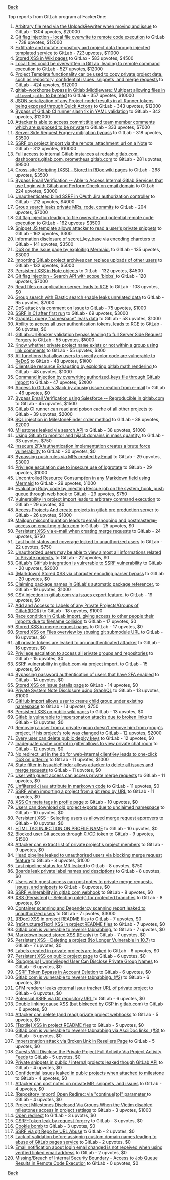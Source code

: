 [Back](../README.md)

Top reports from GitLab program at HackerOne:

1. [Arbitrary file read via the UploadsRewriter when moving and issue](https://hackerone.com/reports/827052) to GitLab - 1304 upvotes, $20000
2. [Git flag injection - local file overwrite to remote code execution](https://hackerone.com/reports/658013) to GitLab - 738 upvotes, $12000
3. [Exfiltrate and mutate repository and project data through injected templated service](https://hackerone.com/reports/446585) to GitLab - 723 upvotes, $11000
4. [Stored XSS in Wiki pages](https://hackerone.com/reports/526325) to GitLab - 583 upvotes, $4500
5. [Local files could be overwritten in GitLab, leading to remote command execution](https://hackerone.com/reports/587854) to GitLab - 527 upvotes, $12000
6. [Project Template functionality can be used to copy private project data, such as repository, confidential issues, snippets, and merge requests](https://hackerone.com/reports/689314) to GitLab - 424 upvotes, $12000
7. [gitlab-workhorse bypass in Gitlab::Middleware::Multipart allowing files in `allowed_paths` to be read](https://hackerone.com/reports/850447) to GitLab - 357 upvotes, $10000
8. [JSON serialization of any Project model results in all Runner tokens being exposed through Quick Actions](https://hackerone.com/reports/509924) to GitLab - 343 upvotes, $12000
9. [Bypass of GitLab CI runner slash fix in YAML validation](https://hackerone.com/reports/409395) to GitLab - 342 upvotes, $12000
10. [Attacker is able to access commit title and team member comments which are supposed to be private](https://hackerone.com/reports/502593) to GitLab - 333 upvotes, $7000
11. [Server Side Request Forgery mitigation bypass](https://hackerone.com/reports/632101) to GitLab - 318 upvotes, $3500
12. [SSRF on project import via the remote_attachment_url on a Note](https://hackerone.com/reports/826361) to GitLab - 312 upvotes, $10000
13. [Full access to internal Gitlab instances at redash.gitlab.com, dashboards.gitlab.com, prometheus.gitlab.com](https://hackerone.com/reports/498964) to GitLab - 281 upvotes, $9500
14. [Cross-site Scripting (XSS) - Stored in RDoc wiki pages](https://hackerone.com/reports/662287) to GitLab - 268 upvotes, $3500
15. [Bypass Email Verification -- Able to Access Internal Gitlab Services that use Login with Gitlab and Perform Check on email domain](https://hackerone.com/reports/565883) to GitLab - 224 upvotes, $3000
16. [Unauthenticated blind SSRF in OAuth Jira authorization controller](https://hackerone.com/reports/398799) to GitLab - 212 upvotes, $4000
17. [Group search leaks private MRs, code, commits](https://hackerone.com/reports/692252) to GitLab - 204 upvotes, $7000
18. [Git flag injection leading to file overwrite and potential remote code execution](https://hackerone.com/reports/653125) to GitLab - 162 upvotes, $3500
19. [Snippet JS template allows attacker to read a user's private snippets](https://hackerone.com/reports/348443) to GitLab - 162 upvotes, $300
20. [information disclosure of secret_key_base via encoding charcters](https://hackerone.com/reports/460545) to GitLab - 141 upvotes, $3500
21. [DoS on the Issue page by exploiting Mermaid.](https://hackerone.com/reports/470067) to GitLab - 135 upvotes, $3000
22. [Importing GitLab project archives can replace uploads of other users](https://hackerone.com/reports/534794) to GitLab - 132 upvotes, $5000
23. [Persistent XSS in Note objects](https://hackerone.com/reports/508184) to GitLab - 132 upvotes, $4500
24. [Git flag injection - Search API with scope 'blobs' ](https://hackerone.com/reports/682442) to GitLab - 120 upvotes, $7000
25. [Read files on application server, leads to RCE](https://hackerone.com/reports/178152) to GitLab - 108 upvotes, $0
26. [Group search with Elastic search enable leaks unrelated data](https://hackerone.com/reports/708820) to GitLab - 95 upvotes, $7000
27. [DoS attack via comment on Issue](https://hackerone.com/reports/557154) to GitLab - 75 upvotes, $1000
28. [SSRF in CI after first run](https://hackerone.com/reports/369451) to GitLab - 69 upvotes, $3000
29. [GraphQL query "namespace" leaks data](https://hackerone.com/reports/614355) to GitLab - 58 upvotes, $1000
30. [Ability to access all user authentication tokens, leads to RCE](https://hackerone.com/reports/158330) to GitLab - 56 upvotes, $0
31. [GitLab::UrlBlocker validation bypass leading to full Server Side Request Forgery](https://hackerone.com/reports/541169) to GitLab - 55 upvotes, $5000
32. [Know whether private project name exists or not within a group using link comments](https://hackerone.com/reports/495497) to GitLab - 55 upvotes, $300
33. [All functions that allow users to specify color code are vulnerable to ReDoS](https://hackerone.com/reports/511381) to GitLab - 48 upvotes, $1000
34. [Clientside resource Exhausting by exploiting gitlab math rendering ](https://hackerone.com/reports/549040) to GitLab - 48 upvotes, $1000
35. [Command injection by overwriting authorized_keys file through GitLab import](https://hackerone.com/reports/298873) to GitLab - 47 upvotes, $2000
36. [Access to GitLab's Slack by abusing issue creation from e-mail](https://hackerone.com/reports/218230) to GitLab - 46 upvotes, $0
37. [Bypass Email Verification using Salesforce -- Reproducible in gitlab.com](https://hackerone.com/reports/617896) to GitLab - 45 upvotes, $1500
38. [GitLab CI runner can read and poison cache of all other projects](https://hackerone.com/reports/301432) to GitLab - 39 upvotes, $2000
39. [SQL injection in MilestoneFinder order method](https://hackerone.com/reports/298176) to GitLab - 38 upvotes, $2000
40. [Milestones leaked via search API](https://hackerone.com/reports/460815) to GitLab - 38 upvotes, $1000
41. [Using GitLab to monitor and hijack domains in mass quantity.](https://hackerone.com/reports/312118) to GitLab - 33 upvotes, $750
42. [Insecure 2FA/authentication implementation creates a brute force vulnerability](https://hackerone.com/reports/149598) to GitLab - 30 upvotes, $0
43. [Bypassing push rules via MRs created by Email](https://hackerone.com/reports/526570) to GitLab - 29 upvotes, $3000
44. [Privilege escalation due to insecure use of logrotate](https://hackerone.com/reports/578119) to GitLab - 29 upvotes, $1000
45. [Uncontrolled Resource Consumption in any Markdown field using Mermaid](https://hackerone.com/reports/670572) to GitLab - 29 upvotes, $1000
46. [Evaluating Ruby code by injecting Rescue job on the system_hook_push queue through web hook](https://hackerone.com/reports/299473) to GitLab - 29 upvotes, $750
47. [Vulnerability in project import leads to arbitrary command execution](https://hackerone.com/reports/378148) to GitLab - 29 upvotes, $0
48. [Access Projects And create projects in gitlab pre production server](https://hackerone.com/reports/540711) to GitLab - 26 upvotes, $1000
49. [Mailgun misconfiguration leads to email snooping and postmaster@-access on email.mg.gitlab.com](https://hackerone.com/reports/174983) to GitLab - 25 upvotes, $0
50. [Persistent XSS via e-mail when creating merge requests](https://hackerone.com/reports/496973) to GitLab - 24 upvotes, $750
51. [Last build status and coverage leaked to unauthorized users](https://hackerone.com/reports/477222) to GitLab - 22 upvotes, $750
52. [Unauthorized users may be able to view almost all informations related to Private projects.](https://hackerone.com/reports/407763) to GitLab - 22 upvotes, $0
53. [GitLab's GitHub integration is vulnerable to SSRF vulnerability](https://hackerone.com/reports/446593) to GitLab - 20 upvotes, $2000
54. [[Markdown] Stored XSS via character encoding parser bypass](https://hackerone.com/reports/270999) to GitLab - 20 upvotes, $0
55. [Claiming package names in GitLab's automatic package referencer.](https://hackerone.com/reports/462503) to GitLab - 19 upvotes, $1000
56. [CSV injection in gitlab.com via issues export feature.](https://hackerone.com/reports/216243) to GitLab - 19 upvotes, $0
57. [Add and Access to Labels of any Private Projects/Groups of Gitlab(IDOR)](https://hackerone.com/reports/439729) to GitLab - 18 upvotes, $1000
58. [Race condition in GitLab import, giving access to other people their imports due to filename collision](https://hackerone.com/reports/214028) to GitLab - 17 upvotes, $0
59. [Stored XSS in merge request pages](https://hackerone.com/reports/409380) to GitLab - 17 upvotes, $0
60. [Stored XSS on Files overview by abusing git submodule URL](https://hackerone.com/reports/218872) to GitLab - 16 upvotes, $0
61. [all private tokens are leaked to an unauthenticated attacker](https://hackerone.com/reports/268794) to GitLab - 16 upvotes, $0
62. [Privilege escalation to access all private groups and repositories](https://hackerone.com/reports/131210) to GitLab - 15 upvotes, $0
63. [SSRF vulnerability in gitlab.com via project import.](https://hackerone.com/reports/215105) to GitLab - 15 upvotes, $0
64. [Bypassing password authentication of users that have 2FA enabled](https://hackerone.com/reports/128085) to GitLab - 14 upvotes, $0
65. [Stored XSS on Issue details page](https://hackerone.com/reports/384255) to GitLab - 14 upvotes, $0
66. [Private System Note Disclosure using GraphQL](https://hackerone.com/reports/633001) to GitLab - 13 upvotes, $1000
67. [GitHub import allows user to create child group under existing namespace](https://hackerone.com/reports/301137) to GitLab - 13 upvotes, $750
68. [Persistent XSS on public wiki pages](https://hackerone.com/reports/136333) to GitLab - 13 upvotes, $0
69. [Gitlab is vulnerable to impersonation attacks due to broken links](https://hackerone.com/reports/265696) to GitLab - 13 upvotes, $0
70. [Removing a user from a private group doesn't remove him from group's project, if his project's role was changed](https://hackerone.com/reports/310185) to GitLab - 12 upvotes, $2000
71. [Every user can delete public deploy keys](https://hackerone.com/reports/195088) to GitLab - 12 upvotes, $0
72. [Inadequate cache control in gitter allows to view private chat room](https://hackerone.com/reports/493791) to GitLab - 12 upvotes, $0
73. [No redirect_uri in the db for web-internal clientKey leads to one-click DoS on gitter.im](https://hackerone.com/reports/702987) to GitLab - 11 upvotes, $1000
74. [State filter in IssuableFinder allows attacker to delete all issues and merge requests](https://hackerone.com/reports/186194) to GitLab - 11 upvotes, $0
75. [User with guest access can access private merge requests](https://hackerone.com/reports/195134) to GitLab - 11 upvotes, $0
76. [Unfiltered `class` attribute in markdown code](https://hackerone.com/reports/216453) to GitLab - 11 upvotes, $0
77. [SSRF when importing a project from a git repo by URL](https://hackerone.com/reports/135937) to GitLab - 11 upvotes, $0
78. [XSS On meta tags in profile page](https://hackerone.com/reports/159984) to GitLab - 10 upvotes, $0
79. [Users can download old project exports due to unclaimed namespace](https://hackerone.com/reports/195058) to GitLab - 10 upvotes, $0
80. [Persistent XSS - Selecting users as allowed merge request approvers](https://hackerone.com/reports/346217) to GitLab - 10 upvotes, $0
81. [HTML TAG INJECTION ON PROFILE NAME](https://hackerone.com/reports/358001) to GitLab - 10 upvotes, $0
82. [Blocked user Git access through CI/CD token](https://hackerone.com/reports/497047) to GitLab - 9 upvotes, $1500
83. [Attacker can extract list of private project's project members](https://hackerone.com/reports/128051) to GitLab - 9 upvotes, $0
84. [Head pipeline leaked to unauthorized users via blocking merge request feature](https://hackerone.com/reports/667408) to GitLab - 8 upvotes, $1000
85. [Last pipeline status for MR leaked ](https://hackerone.com/reports/582349) to GitLab - 8 upvotes, $750
86. [Boards leak private label names and desciptions](https://hackerone.com/reports/162147) to GitLab - 8 upvotes, $0
87. [Users with guest access can post notes to private merge requests, issues, and snippets](https://hackerone.com/reports/195140) to GitLab - 8 upvotes, $0
88. [SSRF vulnerability in gitlab.com webhook](https://hackerone.com/reports/301924) to GitLab - 8 upvotes, $0
89. [XSS (Persistent) - Selecting role(s) for protected branches](https://hackerone.com/reports/346111) to GitLab - 8 upvotes, $0
90. [Container scanning and Dependency scanning report leaked to unauthorized users](https://hackerone.com/reports/676976) to GitLab - 7 upvotes, $3000
91. [[RDoc] XSS in project README files](https://hackerone.com/reports/200693) to GitLab - 7 upvotes, $0
92. [[reStructuredText] XSS in project README files](https://hackerone.com/reports/205497) to GitLab - 7 upvotes, $0
93. [Gitlab.com is vulnerable to reverse tabnabbing.](https://hackerone.com/reports/211065) to GitLab - 7 upvotes, $0
94. [Markdown based stored XSS (IE only)](https://hackerone.com/reports/118024) to GitLab - 7 upvotes, $0
95. [Persistent XSS - Deleting a project (No Longer Vulnerable in 10.7)](https://hackerone.com/reports/351554) to GitLab - 7 upvotes, $0
96. [Labels created in private projects are leaked](https://hackerone.com/reports/132777) to GitLab - 6 upvotes, $0
97. [Persistent XSS on public project page](https://hackerone.com/reports/129736) to GitLab - 6 upvotes, $0
98. [[Subgroups] Unprivileged User Can Disclose Private Group Names](https://hackerone.com/reports/215384) to GitLab - 6 upvotes, $0
99. [CSRF Token Bypass in Account Deletion](https://hackerone.com/reports/182487) to GitLab - 6 upvotes, $0
100. [Gitlab.com is vulnerable to reverse tabnabbing. (#2)](https://hackerone.com/reports/212629) to GitLab - 6 upvotes, $0
101. [GFM renderer leaks external issue tracker URL of private project](https://hackerone.com/reports/133717) to GitLab - 6 upvotes, $0
102. [Potensial SSRF via Git repository URL ](https://hackerone.com/reports/359288) to GitLab - 6 upvotes, $0
103. [Double linking cause XSS (but blokeced by CSP in gitlab.com)](https://hackerone.com/reports/729341) to GitLab - 6 upvotes, $0
104. [Attacker can delete (and read) private project webhooks](https://hackerone.com/reports/134292) to GitLab - 5 upvotes, $0
105. [[Textile] XSS in project README files](https://hackerone.com/reports/205498) to GitLab - 5 upvotes, $0
106. [Gitlab.com is vulnerable to reverse tabnabbing via AsciiDoc links. (#3)](https://hackerone.com/reports/213114) to GitLab - 5 upvotes, $0
107. [Impersonation attack via Broken Link in Resellers Page](https://hackerone.com/reports/266908) to GitLab - 5 upvotes, $0
108. [Guests Will Disclose the Private Project Full Activity Via Project Activity Feeds](https://hackerone.com/reports/491319) to GitLab - 5 upvotes, $0
109. [Private snippets in public / internal projects leaked though GitLab API](https://hackerone.com/reports/134305) to GitLab - 4 upvotes, $0
110. [Confidential issues leaked in public projects when attached to milestone](https://hackerone.com/reports/134300) to GitLab - 4 upvotes, $0
111. [Attacker can post notes on private MR, snippets, and issues](https://hackerone.com/reports/134299) to GitLab - 4 upvotes, $0
112. [[Repository Import] Open Redirect via "continue[to]" parameter ](https://hackerone.com/reports/215970) to GitLab - 4 upvotes, $0
113. [Project Milestones Disclosed Via Groups When the Victim disabled milestones access in project settings](https://hackerone.com/reports/636560) to GitLab - 3 upvotes, $1000
114. [Open redirect](https://hackerone.com/reports/214034) to GitLab - 3 upvotes, $0
115. [CSRF-Token leak by request forgery](https://hackerone.com/reports/221432) to GitLab - 3 upvotes, $0
116. [Cookie bomb](https://hackerone.com/reports/221041) to GitLab - 3 upvotes, $0
117. [SSRF via git Repo by URL Abuse](https://hackerone.com/reports/191216) to GitLab - 2 upvotes, $0
118. [Lack of validation before assigning custom domain names leading to abuse of GitLab pages service](https://hackerone.com/reports/296907) to GitLab - 2 upvotes, $0
119. [Email notification about login email changed is not received when using verified linked email address](https://hackerone.com/reports/801973) to GitLab - 2 upvotes, $0
120. [Missing/Breach of Internal Security Boundary - Access to Job Queue Results in Remote Code Execution](https://hackerone.com/reports/224198) to GitLab - 0 upvotes, $0


[Back](../README.md)